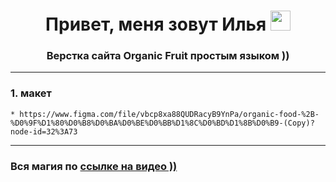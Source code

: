 <h1 align="center">Привет, меня зовут Илья
<img src="https://github.com/blackcater/blackcater/raw/main/images/Hi.gif" height="32"/></h1>
<h3 align="center">Верстка сайта Organic Fruit простым языком ))</h3>

---

### 1. макет
    * https://www.figma.com/file/vbcp8xa88QUDRacyB9YnPa/organic-food-%2B-%D0%9F%D1%80%D0%B8%D0%BA%D0%BE%D0%BB%D1%8C%D0%BD%D1%8B%D0%B9-(Copy)?node-id=32%3A73


---

###  Вся магия по [ссылке на видео ))](https://youtu.be/wys4ovG_Sus)
